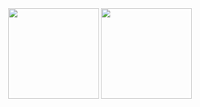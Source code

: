 <!---
- 👋 Hi, I’m @Ghost04718
- 👀 I’m interested in ...
- 🌱 I’m currently learning ...
- 💞️ I’m looking to collaborate on ...
- 📫 How to reach me ...
- 😄 Pronouns: ...
- ⚡ Fun fact: ...
--->

<!---
Ghost04718/Ghost04718 is a ✨ special ✨ repository because its `README.md` (this file) appears on your GitHub profile.
You can click the Preview link to take a look at your changes.
--->

<div align="center">
<span>  </span>
<img height="180px" src="https://github-readme-stats.vercel.app/api?username=Ghost04718" /><span>  </span><img height="180px" src="https://github-readme-stats.vercel.app/api/top-langs/?username=Ghost04718&layout=compact&langs_count=5" />
<span>  </span>
</div>
